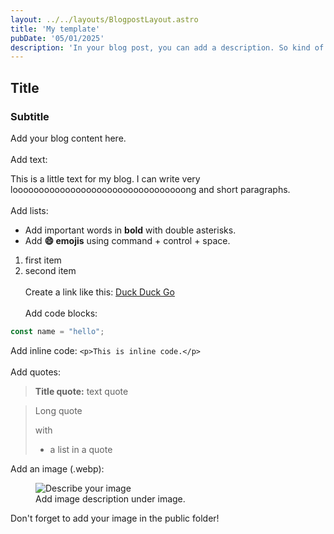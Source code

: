 ```yaml
---
layout: ../../layouts/BlogpostLayout.astro
title: 'My template'
pubDate: '05/01/2025'
description: 'In your blog post, you can add a description. So kind of the all-encompassing text that the post is about. This is an example of a very long description for a blog post. When I say a long description, it is also a long description. Not a bit long, but very, very, very, very, very, very, very, very, super, super, super, super, super, super, super, super....mega long!'
---
```

## Title
### Subtitle
Add your blog content here.
\
\
Add text:

This is a little text for my blog. I can write very looooooooooooooooooooooooooooooooong and short paragraphs.
\
\
Add lists:
- Add important words in **bold** with double asterisks. 
- Add **😄 emojis** using command + control + space.
1. first item
2. second item
\
\
Create a link like this: [Duck Duck Go](https://duckduckgo.com/)
\
\
Add code blocks:
```js
const name = "hello";
```

Add inline code:
`<p>This is inline code.</p>`
\
\
Add quotes:
> **Title quote:** text quote

> Long quote
>
> with
>
> - a list in a quote

Add an image (.webp): 
<figure>
  <img src="/favicon.svg" alt="Describe your image" title="Description you see when you hover the mouse over the image">
  <figcaption>Add image description under image.</figcaption>
</figure>
Don't forget to add your image in the public folder!
